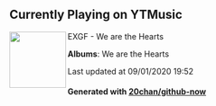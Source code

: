 ## Currently Playing on YTMusic

[<img align="left" width="100" src="https://lh3.googleusercontent.com/WNHa11JhzHoNAkMImJRSvQYZ3vXZuT_zvTTMrGgVvlerHgKJBBYbpEGnCdTCosboUxGUhS_6ICf8PCkz">](https://music.youtube.com/channel/UCq660_VzSeVipP9LbGuI9qg)

EXGF - We are the Hearts

**Albums**: We are the Hearts

Last updated at 09/01/2020 19:52

#### Generated with [20chan/github-now](https://github.com/20chan/github-now)


<!--
**20chan/20chan** is a ✨ _special_ ✨ repository because its `README.md` (this file) appears on your GitHub profile.

Here are some ideas to get you started:

- 🔭 I’m currently working on ...
- 🌱 I’m currently learning ...
- 👯 I’m looking to collaborate on ...
- 🤔 I’m looking for help with ...
- 💬 Ask me about ...
- 📫 How to reach me: ...
- 😄 Pronouns: ...
- ⚡ Fun fact: ...
-->
